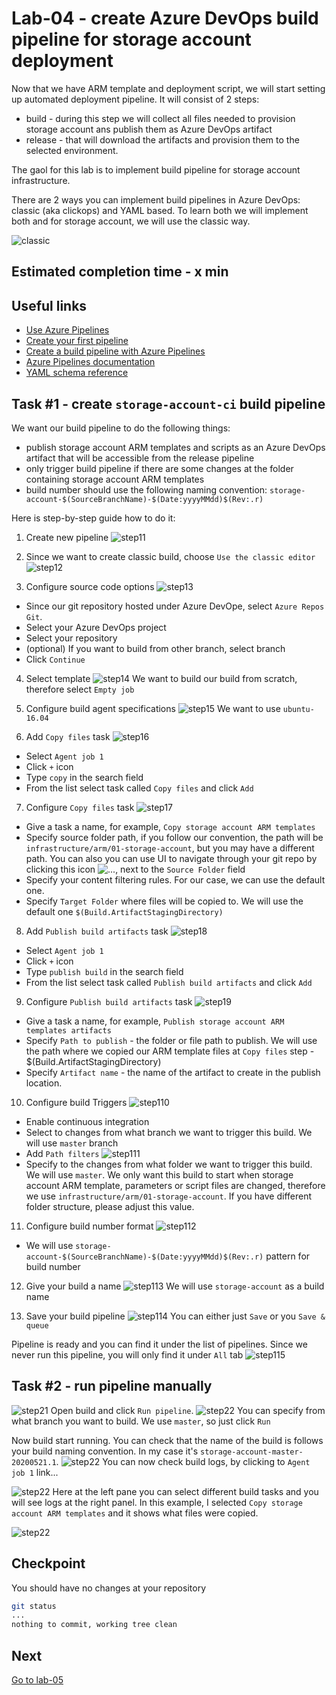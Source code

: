 # Lab-04 - create Azure DevOps build pipeline for storage account deployment

Now that we have ARM template and deployment script, we will start setting up automated deployment pipeline. It will consist of 2 steps:

* build - during this step we will collect all files needed to provision storage account ans publish them as Azure DevOps artifact
* release - that will download the artifacts and provision them to the selected environment.

The gaol for this lab is to implement build pipeline for storage account infrastructure.

There are 2 ways you can implement build pipelines in Azure DevOps: classic (aka clickops) and YAML based. To learn both we will implement both and for storage account, we will use the classic way.

![classic](https://docs.microsoft.com/en-us/azure/devops/pipelines/media/pipelines-image-designer.png?view=azure-devops)

## Estimated completion time - x min

## Useful links

* [Use Azure Pipelines](https://docs.microsoft.com/en-us/azure/devops/pipelines/get-started/pipelines-get-started?view=azure-devops)
* [Create your first pipeline](https://docs.microsoft.com/en-us/azure/devops/pipelines/create-first-pipeline?view=azure-devops&tabs=java%2Cyaml%2Cbrowser%2Ctfs-2018-2)
* [Create a build pipeline with Azure Pipelines](https://docs.microsoft.com/en-us/learn/modules/create-a-build-pipeline/)
* [Azure Pipelines documentation](https://docs.microsoft.com/en-us/azure/devops/pipelines/?view=azure-devops)
* [YAML schema reference](https://docs.microsoft.com/en-us/azure/devops/pipelines/yaml-schema?view=azure-devops&tabs=schema%2Cparameter-schema)

## Task #1 - create `storage-account-ci` build pipeline

We want our build pipeline to do the following things:

* publish storage account ARM templates and scripts as an Azure DevOps artifact that will be accessible from the release pipeline
* only trigger build pipeline if there are some changes at the folder containing storage account ARM templates
* build number should use the following naming convention: `storage-account-$(SourceBranchName)-$(Date:yyyyMMdd)$(Rev:.r)`

Here is step-by-step guide how to do it:

1. Create new pipeline
![step11](images/step1-1.png)

2. Since we want to create classic build, choose `Use the classic editor`
![step12](images/step1-2.png)

3. Configure source code options
![step13](images/step1-3.png)

* Since our git repository hosted under Azure DevOpe, select `Azure Repos Git`.
* Select your Azure DevOps project
* Select your repository
* (optional) If you want to build from other branch, select branch
* Click `Continue`

4. Select template
![step14](images/step1-4.png)
We want to build our build from scratch, therefore select `Empty job`

5. Configure build agent specifications
![step15](images/step1-5.png)
We want to use `ubuntu-16.04`

6. Add `Copy files` task
![step16](images/step1-6.png)

* Select `Agent job 1`
* Click `+` icon
* Type `copy` in the search field
* From the list select task called `Copy files` and click `Add`

7. Configure `Copy files` task
![step17](images/step1-7.png)

* Give a task a name, for example, `Copy storage account ARM templates`
* Specify source folder path, if you follow our convention, the path will be `infrastructure/arm/01-storage-account`, but you may have a different path. You can also you can use UI to navigate through your git repo by clicking this icon ![...](images/select.png), next to the `Source Folder` field
* Specify your content filtering rules. For our case, we can use the default one.
* Specify `Target Folder` where files will be copied to. We will use the default one `$(Build.ArtifactStagingDirectory)`

8. Add `Publish build artifacts` task
![step18](images/step1-8.png)

* Select `Agent job 1`
* Click `+` icon
* Type `publish build` in the search field
* From the list select task called `Publish build artifacts` and click `Add`

9. Configure `Publish build artifacts` task
![step19](images/step1-9.png)

* Give a task a name, for example, `Publish storage account ARM templates artifacts`
* Specify `Path to publish` - the folder or file path to publish. We will use the path where we copied our ARM template files at `Copy files` step - $(Build.ArtifactStagingDirectory)
* Specify `Artifact name` - the name of the artifact to create in the publish location.

10. Configure build Triggers
![step110](images/step1-10.png)
* Enable continuous integration
* Select to changes from what branch we want to trigger this build. We will use `master` branch
* Add `Path filters`
![step111](images/step1-11.png)
* Specify to the changes from what folder we want to trigger this build. We will use `master`. We only want this build to start when storage account ARM template, parameters or script files are changed, therefore we use `infrastructure/arm/01-storage-account`. If you have different folder structure, please adjust this value.

11. Configure build number format
![step112](images/step1-12.png)
* We will use `storage-account-$(SourceBranchName)-$(Date:yyyyMMdd)$(Rev:.r)` pattern for build number

12. Give your build a name
![step113](images/step1-13.png)
We will use `storage-account` as a build name

13. Save your build pipeline
![step114](images/step1-14.png)
You can either just `Save` or you `Save & queue`

Pipeline is ready and you can find it under the list of pipelines. Since we never run this pipeline, you will only find it under `All` tab
![step115](images/step1-15.png)

## Task #2 - run pipeline manually
![step21](images/step2-1.png)
Open build and click `Run pipeline`.
![step22](images/step2-2.png)
You can specify from what branch you want to build. We use `master`, so just click `Run`

Now build start running. You can check that the name of the build is follows your build naming convention. In my case it's `storage-account-master-20200521.1`.
![step22](images/step2-3.png)
You can now check build logs, by clicking to `Agent job 1` link...

![step22](images/step2-4.png)
Here at the left pane you can  select different build tasks and you will see logs at the right panel. In this example, I selected `Copy storage account ARM templates` and it shows what files were copied.

![step22](images/step2-5.png)

## Checkpoint


You should have no changes at your repository

```bash
git status
...
nothing to commit, working tree clean
```

## Next

[Go to lab-05](../lab-05/readme.md)